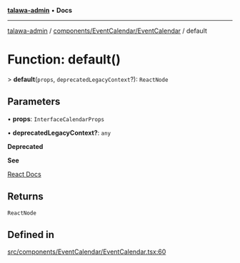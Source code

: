 [**talawa-admin**](../../../../README.md) • **Docs**

***

[talawa-admin](../../../../modules.md) / [components/EventCalendar/EventCalendar](../README.md) / default

# Function: default()

\> **default**(`props`, `deprecatedLegacyContext`?): `ReactNode`

## Parameters

• **props**: `InterfaceCalendarProps`

• **deprecatedLegacyContext?**: `any`

**Deprecated**

**See**

[React Docs](https://legacy.reactjs.org/docs/legacy-context.html#referencing-context-in-lifecycle-methods)

## Returns

`ReactNode`

## Defined in

[src/components/EventCalendar/EventCalendar.tsx:60](https://github.com/PalisadoesFoundation/talawa-admin/blob/b465221425f3dcc638f77fbf5f1ccedb8e0dd082/src/components/EventCalendar/EventCalendar.tsx#L60)
